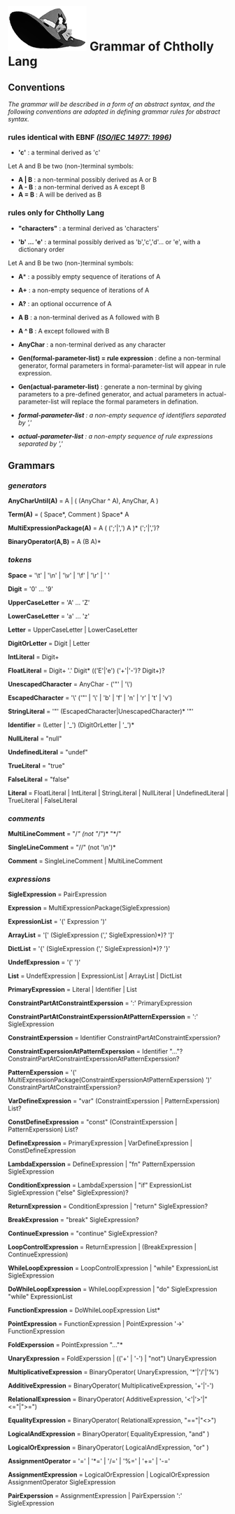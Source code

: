 # ![Chtholly Lang Logo](logo/logo180.png) Grammar of Chtholly Lang

## Conventions

*The grammar will be described in a form of an abstract syntax, and the following conventions are adopted in defining grammar rules for abstract syntax.*

### **rules identical with EBNF** *([ISO/IEC 14977: 1996](http://www.cl.cam.ac.uk/~mgk25/iso-14977.pdf))*

* **'c'** :  a terminal derived as 'c'

Let A and B be two (non-)terminal symbols:

* **A | B** : a non-terminal possibly derived as A or B
* **A - B** : a non-terminal derived as A except B
* **A = B** : A will be derived as B

### **rules only for Chtholly Lang**

* **"characters"** :  a terminal derived as 'characters'

* **'b' ... 'e'** : a terminal possibly derived as 'b','c','d'... or 'e', with a dictionary order

Let A and B be two (non-)terminal symbols:

* **A*** : a possibly empty sequence of iterations of A
* **A+** : a non-empty sequence of iterations of A
* **A?** : an optional occurrence of A
* **A  B** : a non-terminal derived as A followed with B
* **A ^ B** : A except followed with B

* **AnyChar** : a non-terminal derived as any character

* **Gen(formal-parameter-list) = rule expression** : define a non-terminal generator, formal parameters in formal-parameter-list will appear in rule expression.
* **Gen(actual-parameter-list)** : generate a non-terminal by giving parameters to a pre-defined generator, and actual parameters in actual-parameter-list will replace the formal parameters in defination.

* ***formal-parameter-list** : a non-empty sequence of identifiers separated by ','*
* ***actual-parameter-list** : a non-empty sequence of rule expressions separated by ','*


## Grammars

### ***generators***

**AnyCharUntil(A)** = A | ( (AnyChar ^ A), AnyChar, A )

**Term(A)** = ( Space\*, Comment ) Space* A

**MultiExpressionPackage(A)** = A ( (';'|',') A )* (';'|',')?

**BinaryOperator(A,B)** = A (B A)*

### ***tokens***

**Space** = '\t' | '\n' | '\v' | '\f' | '\r' | ' '

**Digit** = '0' ... '9'

**UpperCaseLetter** = 'A' ... 'Z'

**LowerCaseLetter** = 'a' ... 'z'

**Letter** = UpperCaseLetter | LowerCaseLetter

**DigitOrLetter** = Digit | Letter

**IntLiteral** = Digit+

**FloatLiteral** = Digit+ '.' Digit* (('E'|'e') ('+'|'-')? Digit+)?

**UnescapedCharacter** = AnyChar - ('"' | '\\')

**EscapedCharacter** = '\\' ('"' | '\\' | 'b' | 'f' | 'n' | 'r' | 't' | 'v')

**StringLiteral** = '"' (EscapedCharacter|UnescapedCharacter)* '"'

**Identifier** = (Letter | '\_') (DigitOrLetter | '\_')*

**NullLiteral** = "null"

**UndefinedLiteral** = "undef"

**TrueLiteral** = "true"

**FalseLiteral** = "false"

**Literal** = FloatLiteral | IntLiteral | StringLiteral | NullLiteral | UndefinedLiteral | TrueLiteral | FalseLiteral

### ***comments***

**MultiLineComment** = "/*" (not "*/")* "*/"

**SingleLineComment** = "//" (not '\n')*

**Comment** = SingleLineComment | MultiLineComment

### ***expressions***

**SigleExpression** = PairExpression

**Expression** = MultiExpressionPackage(SigleExpression)

**ExpressionList** = '(' Expression ')'

**ArrayList** = '[' (SigleExpression (',' SigleExpression)*)? ']'

**DictList** = '{' (SigleExpression (',' SigleExpression)*)? '}'

**UndefExpression** = '(' ')'

**List** = UndefExpression | ExpressionList | ArrayList | DictList

**PrimaryExpression** = Literal | Identifier | List

**ConstraintPartAtConstraintExperssion** = ':' PrimaryExpression

**ConstraintPartAtConstraintExperssionAtPatternExperssion** = ':' SigleExpression

**ConstraintExperssion** = Identifier ConstraintPartAtConstraintExperssion?

**ConstraintExperssionAtPatternExperssion** = Identifier "..."? ConstraintPartAtConstraintExperssionAtPatternExperssion?

**PatternExperssion** = '(' MultiExpressionPackage(ConstraintExperssionAtPatternExperssion) ')' ConstraintPartAtConstraintExperssion?

**VarDefineExpression** = "var" (ConstraintExperssion | PatternExperssion) List?

**ConstDefineExpression** = "const" (ConstraintExperssion | PatternExperssion) List?

**DefineExpression** = PrimaryExpression | VarDefineExpression | ConstDefineExpression

**LambdaExperssion** = DefineExpression | "fn" PatternExperssion SigleExpression

**ConditionExpression** = LambdaExperssion | "if" ExpressionList SigleExpression ("else" SigleExpression)?

**ReturnExpression** = ConditionExpression | "return" SigleExpression?

**BreakExpression** = "break" SigleExpression?

**ContinueExpression** = "continue" SigleExpression?

**LoopControlExpression** = ReturnExpression | (BreakExpression | ContinueExpression)

**WhileLoopExpression** = LoopControlExpression | "while" ExpressionList SigleExpression

**DoWhileLoopExpression** = WhileLoopExpression | "do" SigleExpression "while" ExpressionList

**FunctionExpression** = DoWhileLoopExpression List*

**PointExpression** = FunctionExpression | PointExpression '->' FunctionExpression

**FoldExperssion** = PointExpression "..."*

**UnaryExpression** = FoldExperssion | (('+' | '-') | "not") UnaryExpression

**MultiplicativeExpression** = BinaryOperator( UnaryExpression, '*'|'/'|'%')

**AdditiveExpression** = BinaryOperator( MultiplicativeExpression, '+'|'-')

**RelationalExpression** = BinaryOperator( AdditiveExpression, '<'|'>'|"<="|">=")

**EqualityExpression** = BinaryOperator( RelationalExpression, "=="|"<>")

**LogicalAndExpression** = BinaryOperator( EqualityExpression, "and" )

**LogicalOrExpression** = BinaryOperator( LogicalAndExpression, "or" )

**AssignmentOperator** = '=' | '*=' | '/=' | '%=' | '+=' | '-='

**AssignmentExpression** = LogicalOrExpression | LogicalOrExpression AssignmentOperator SigleExpression

**PairExperssion** = AssignmentExpression | PairExperssion ':' SigleExpression
